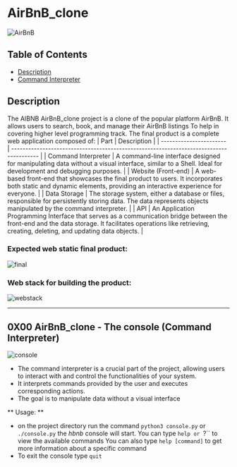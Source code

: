 # AirBnB_clone
![AirBnB](https://github.com/Adeniyii/AirBnB_clone/blob/main/assets/hbnb_logo.png)

## Table of Contents
- [Description](#Description)
- [Command Interpreter](#command-interpreter)

## Description
The AIBNB AirBnB_clone project is a clone of the popular platform AirBnB. It allows users to search, book, and manage their AirBnB listings To help in covering higher level programming track.
The final product is a complete web application composed of:
| Part                    | Description                                                                             |
| ----------------------- | --------------------------------------------------------------------------------------- |
| Command Interpreter     | A command-line interface designed for manipulating data without a visual interface, similar to a Shell. Ideal for development and debugging purposes. |
| Website (Front-end)     | A web-based front-end that showcases the final product to users. It incorporates both static and dynamic elements, providing an interactive experience for everyone. |
| Data Storage            | The storage system, either a database or files, responsible for persistently storing data. The data represents objects manipulated by the command interpreter. |
| API                     | An Application Programming Interface that serves as a communication bridge between the front-end and the data storage. It facilitates operations like retrieving, creating, deleting, and updating data objects. |

### Expected web static final product:
![final](https://s3.amazonaws.com/intranet-projects-files/holbertonschool-higher-level_programming+/268/8-index.png)

### Web stack for building the product:
![webstack](https://i.imgur.com/lgZnZrz.png)

----

## 0X00 AirBnB_clone - The console (Command Interpreter)
![console](https://github.com/PierreBeaujuge/AirBnB_clone/raw/master/0x00-images/img_1.png)
- The command interpreter is a crucial part of the project, allowing users to interact with and control the functionalities of your system. 
- It interprets commands provided by the user and executes corresponding actions.
- The goal is to manipulate data without a visual interface

** Usage: **
- on the project directory run the command `python3 console.py` or `./console.py`
the *hbnb* console will start. You can type `help or `?`` to view the available commands
You can also type `help [command]` to get more information about a specific command
- To exit the console type `quit`
